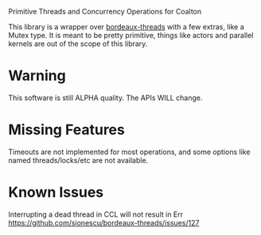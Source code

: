 Primitive Threads and Concurrency Operations for Coalton

This library is a wrapper over
[bordeaux-threads](https://github.com/sionescu/bordeaux-threads) with
a few extras, like a Mutex type.  It is meant to be pretty primitive,
things like actors and parallel kernels are out of the scope of this
library.
     
# Warning

This software is still ALPHA quality. The APIs WILL change.

# Missing Features

Timeouts are not implemented for most operations, and some options
like named threads/locks/etc are not available.

# Known Issues

Interrupting a dead thread in CCL will not result in Err
https://github.com/sionescu/bordeaux-threads/issues/127